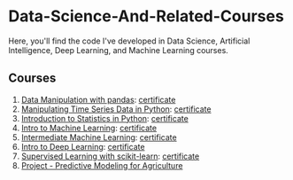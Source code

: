 # Data-Science-And-Related-Courses
Here, you'll find the code I've developed in Data Science, Artificial Intelligence, Deep Learning, and Machine Learning courses.

## Courses
1. [Data Manipulation with pandas](/Data%20Manipulation%20with%20pandas/): [certificate](https://www.datacamp.com/statement-of-accomplishment/course/b08fcc9fbc841441232bd7e042515b036914ec2a)
2. [Manipulating Time Series Data in Python](/Manipulating%20Time%20Series%20Data%20in%20Python/): [certificate](https://www.datacamp.com/statement-of-accomplishment/course/98988aa8805e7356f60890e35639c2f7b8f1a19e)
3. [Introduction to Statistics in Python](/Introduction%20to%20Statistics%20in%20Python/): [certificate](https://www.datacamp.com/statement-of-accomplishment/course/85f993df7b8d5646813780034e71bac4e935d32e)
4. [Intro to Machine Learning](/Intro%20to%20Machine%20Learning/): [certificate](https://www.kaggle.com/learn/certification/gabrielreira/intro-to-machine-learning)
5. [Intermediate Machine Learning](/Intermediate%20Machine%20Learning/): [certificate](https://www.kaggle.com/learn/certification/gabrielreira/intermediate-machine-learning)
6. [Intro to Deep Learning](/Intro%20to%20Deep%20Learning/): [certificate](https://www.kaggle.com/learn/certification/gabrielreira/intro-to-deep-learning)
7. [Supervised Learning with scikit-learn](/Supervised%20Learning%20with%20scikit-learn/): [certificate](https://www.datacamp.com/statement-of-accomplishment/course/2ca025d9d04d86120053134091410d70572f1437)
8. [Project - Predictive Modeling for Agriculture](/Project%20-%20Predictive%20Modeling%20for%20Agriculture/)
